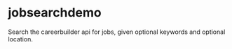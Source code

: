 jobsearchdemo
=============
Search the careerbuilder api for jobs, given optional keywords and optional location.
